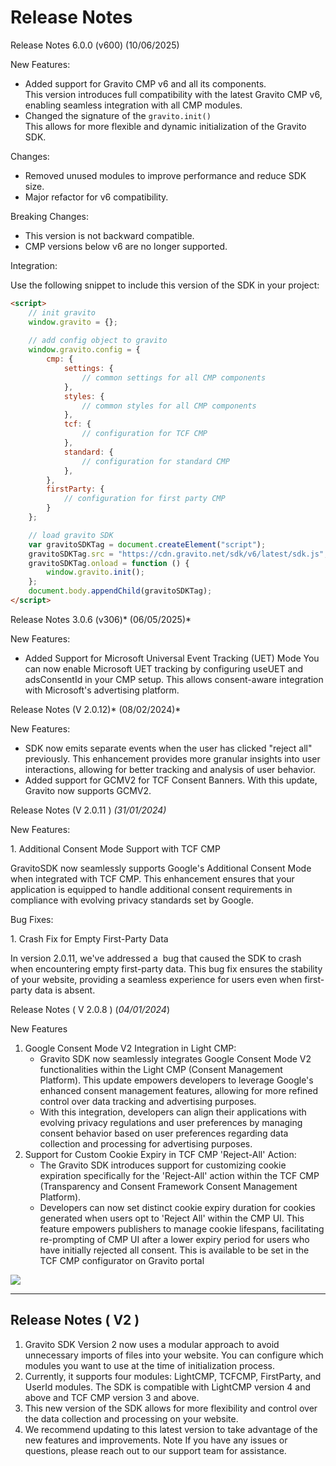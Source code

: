 Release Notes
=============

Release Notes 6.0.0 (v600) (10/06/2025)

New Features:

- Added support for Gravito CMP v6 and all its components.  
  This version introduces full compatibility with the latest Gravito CMP v6, enabling seamless integration with all CMP modules.
- Changed the signature of the `gravito.init()`  
  This allows for more flexible and dynamic initialization of the Gravito SDK.

Changes:

- Removed unused modules to improve performance and reduce SDK size.
- Major refactor for v6 compatibility.

Breaking Changes:

- This version is not backward compatible.
- CMP versions below v6 are no longer supported.

Integration:

Use the following snippet to include this version of the SDK in your project:

```html
<script>
    // init gravito 
    window.gravito = {};
    
    // add config object to gravito
    window.gravito.config = {
        cmp: {
            settings: {
                // common settings for all CMP components
            },
            styles: {
                // common styles for all CMP components
            },
            tcf: {
                // configuration for TCF CMP
            },
            standard: {
                // configuration for standard CMP
            },
        },
        firstParty: {
            // configuration for first party CMP
        }
    };

    // load gravito SDK
    var gravitoSDKTag = document.createElement("script");
    gravitoSDKTag.src = "https://cdn.gravito.net/sdk/v6/latest/sdk.js";
    gravitoSDKTag.onload = function () {
        window.gravito.init();
    };
    document.body.appendChild(gravitoSDKTag);
</script>
```

Release Notes 3.0.6 (v306)* (06/05/2025)*

New Features:

- Added Support for Microsoft Universal Event Tracking (UET) Mode
You can now enable Microsoft UET tracking by configuring useUET and adsConsentId in your CMP setup. This allows consent-aware integration with Microsoft's advertising platform.  


 

Release Notes (V 2.0.12)* (08/02/2024)*

New Features:

-   SDK now emits separate events when the user has clicked "reject all" previously. This enhancement provides more granular insights into user interactions, allowing for better tracking and analysis of user behavior.
-   Added support for GCMV2 for TCF Consent Banners. With this update, Gravito now supports GCMV2.

Release Notes (V 2.0.11 ) *(31/01/2024)*

New Features:

1\. Additional Consent Mode Support with TCF CMP

GravitoSDK now seamlessly supports Google's Additional Consent Mode when integrated with TCF CMP. This enhancement ensures that your application is equipped to handle additional consent requirements in compliance with evolving privacy standards set by Google.

Bug Fixes:

1\. Crash Fix for Empty First-Party Data

In version 2.0.11, we've addressed a  bug that caused the SDK to crash when encountering empty first-party data. This bug fix ensures the stability of your website, providing a seamless experience for users even when first-party data is absent.

Release Notes ( V 2.0.8 ) (*04/01/2024*)

New Features

1.  Google Consent Mode V2 Integration in Light CMP:
    -   Gravito SDK now seamlessly integrates Google Consent Mode V2 functionalities within the Light CMP (Consent Management Platform). This update empowers developers to leverage Google's enhanced consent management features, allowing for more refined control over data tracking and advertising purposes.
    -   With this integration, developers can align their applications with evolving privacy regulations and user preferences by managing consent behavior based on user preferences regarding data collection and processing for advertising purposes.
2.  Support for Custom Cookie Expiry in TCF CMP 'Reject-All' Action:
    -   The Gravito SDK introduces support for customizing cookie expiration specifically for the 'Reject-All' action within the TCF CMP (Transparency and Consent Framework Consent Management Platform).
    -   Developers can now set distinct cookie expiry duration for cookies generated when users opt to 'Reject All' within the CMP UI. This feature empowers publishers to manage cookie lifespans, facilitating re-prompting of CMP UI after a lower expiry period for users who have initially rejected all consent. This is available to be set in the TCF CMP configurator on Gravito portal

![](https://www.gravito.net/wp-content/uploads/2024/01/rejectall-cookie.jpg)

* * * * *

Release Notes ( V2 )
--------------------

1.  Gravito SDK Version 2 now uses a modular approach to avoid unnecessary imports of files into your website. You can configure which modules you want to use at the time of initialization process.
2.  Currently, it supports four modules: LightCMP, TCFCMP, FirstParty, and UserId modules. The SDK is compatible with LightCMP version 4 and above and TCF CMP version 3 and above.
3.  This new version of the SDK allows for more flexibility and control over the data collection and processing on your website.
4.  We recommend updating to this latest version to take advantage of the new features and improvements. Note If you have any issues or questions, please reach out to our support team for assistance.